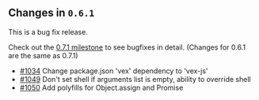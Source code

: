 ## Changes in `0.6.1`

This is a bug fix release.

Check out the [0.7.1 milestone](https://github.com/HubSpot/Singularity/issues?q=milestone%3A0.7.1+is%3Aclosed) to see bugfixes in detail. (Changes for 0.6.1 are the same as 0.7.1)

- [#1034](https://github.com/HubSpot/Singularity/pull/1034) Change package.json 'vex' dependency to 'vex-js'
- [#1049](https://github.com/HubSpot/Singularity/pull/1049) Don't set shell if arguments list is empty, ability to override shell
- [#1050](https://github.com/HubSpot/Singularity/pull/1050) Add polyfills for Object.assign and Promise
